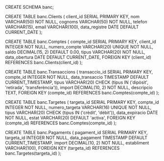 CREATE SCHEMA banc;

CREATE TABLE banc.Clients (
    client_id SERIAL PRIMARY KEY,
    nom VARCHAR(50) NOT NULL,
    cognoms VARCHAR(50) NOT NULL,
    telefon VARCHAR(15),
    email VARCHAR(100),
    data_registre DATE DEFAULT CURRENT_DATE
);

CREATE TABLE banc.Comptes (
    compte_id SERIAL PRIMARY KEY,
    client_id INTEGER NOT NULL,
    numero_compte VARCHAR(20) UNIQUE NOT NULL,
    saldo DECIMAL(15, 2) DEFAULT 0.00,
    tipus VARCHAR(20) NOT NULL,
    data_obertura DATE DEFAULT CURRENT_DATE,
    FOREIGN KEY (client_id) REFERENCES banc.Clients(client_id)
);

CREATE TABLE banc.Transaccions (
    transaccio_id SERIAL PRIMARY KEY,
    compte_id INTEGER NOT NULL,
    data_transaccio TIMESTAMP DEFAULT CURRENT_TIMESTAMP,
    tipus VARCHAR(20) CHECK (tipus IN ('dipòsit', 'retirada', 'transferència')),
    import DECIMAL(10, 2) NOT NULL,
    descripcio TEXT,
    FOREIGN KEY (compte_id) REFERENCES banc.Comptes(compte_id)
);

CREATE TABLE banc.Targetes (
    targeta_id SERIAL PRIMARY KEY,
    compte_id INTEGER NOT NULL,
    numero_targeta VARCHAR(16) UNIQUE NOT NULL,
    tipus VARCHAR(20) CHECK (tipus IN ('crèdit', 'dèbit')),
    data_expiracio DATE NOT NULL,
    estat VARCHAR(20) DEFAULT 'activa',
    FOREIGN KEY (compte_id) REFERENCES banc.Comptes(compte_id)
);

CREATE TABLE banc.Pagaments (
    pagament_id SERIAL PRIMARY KEY,
    targeta_id INTEGER NOT NULL,
    data_pagament TIMESTAMP DEFAULT CURRENT_TIMESTAMP,
    import DECIMAL(10, 2) NOT NULL,
    establiment VARCHAR(100),
    FOREIGN KEY (targeta_id) REFERENCES banc.Targetes(targeta_id)
);
